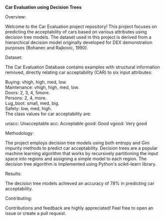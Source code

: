 <b>Car Evaluation using Decision Trees</b>

Overview:

Welcome to the Car Evaluation project repository! This project focuses on predicting the acceptability of cars based on various attributes using decision tree models. The dataset used in this project is derived from a hierarchical decision model originally developed for DEX demonstration purposes (Bohanec and Rajkovic, 1990).

Dataset:

The Car Evaluation Database contains examples with structural information removed, directly relating car acceptability (CAR) to six input attributes:

Buying: vhigh, high, med, low.<br>
Maintenance: vhigh, high, med, low.<br>
Doors: 2, 3, 4, 5more.<br>
Persons: 2, 4, more.<br>
Lug_boot: small, med, big.<br>
Safety: low, med, high.<br>
The class values for car acceptability are:

unacc: Unacceptable
acc: Acceptable
good: Good
vgood: Very good

Methodology:

The project employs decision tree models using both entropy and Gini impurity methods to predict car acceptability. Decision trees are a popular machine learning algorithm that works by recursively partitioning the input space into regions and assigning a simple model to each region. The decision tree algorithm is implemented using Python's scikit-learn library.

Results:

The decision tree models achieved an accuracy of 78% in predicting car acceptability.

Contributing:

Contributions and feedback are highly appreciated! Feel free to open an issue or create a pull request.
